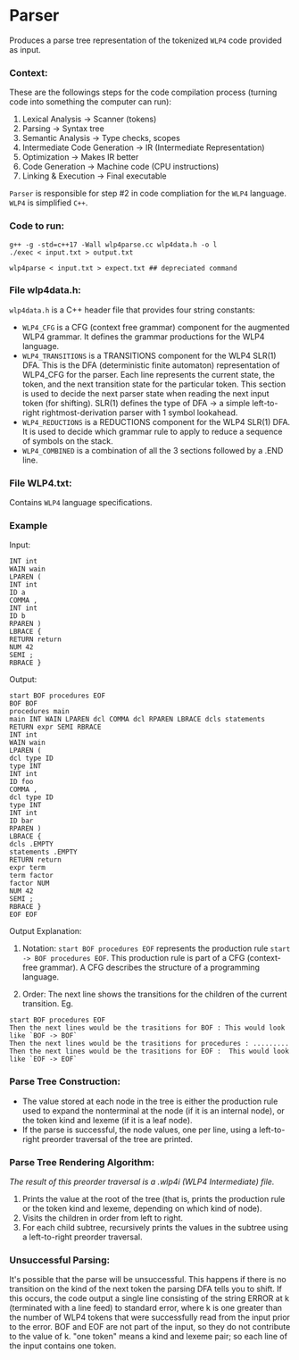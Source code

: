 # Parser

Produces a parse tree representation of the tokenized `WLP4` code provided as input.


### Context:
These are the followings steps for the code compilation process (turning code into something the computer can run):
1) Lexical Analysis → Scanner (tokens)
2) Parsing → Syntax tree
3) Semantic Analysis → Type checks, scopes
4) Intermediate Code Generation → IR (Intermediate Representation)
5) Optimization → Makes IR better
6) Code Generation → Machine code (CPU instructions)
7) Linking & Execution → Final executable

`Parser` is responsible for step #2 in code compliation for the `WLP4` language. `WLP4` is simplified `C++`.


### Code to run:
```
g++ -g -std=c++17 -Wall wlp4parse.cc wlp4data.h -o l
./exec < input.txt > output.txt

wlp4parse < input.txt > expect.txt ## depreciated command
```

### File wlp4data.h:
`wlp4data.h` is a C++ header file that provides four string constants:
- `WLP4_CFG` is a CFG (context free grammar) component for the augmented WLP4 grammar. It defines the grammar productions for the WLP4 language.
- `WLP4_TRANSITIONS` is a TRANSITIONS component for the WLP4 SLR(1) DFA. This is the DFA (deterministic finite automaton) representation of WLP4_CFG for the parser. Each line represents the current state, the token, and the next transition state for the particular token. This section is used to decide the next parser state when reading the next input token (for shifting). SLR(1) defines the type of DFA -> a simple left-to-right rightmost-derivation parser with 1 symbol lookahead.
- `WLP4_REDUCTIONS` is a REDUCTIONS component for the WLP4 SLR(1) DFA. It is used to decide which grammar rule to apply to reduce a sequence of symbols on the stack.
- `WLP4_COMBINED` is a combination of all the 3 sections  followed by a .END line.

### File WLP4.txt:
Contains `WLP4` language specifications.

### Example
Input:
```
INT int
WAIN wain
LPAREN (
INT int
ID a
COMMA ,
INT int
ID b
RPAREN )
LBRACE {
RETURN return
NUM 42
SEMI ;
RBRACE }
```

Output:
```
start BOF procedures EOF
BOF BOF
procedures main
main INT WAIN LPAREN dcl COMMA dcl RPAREN LBRACE dcls statements RETURN expr SEMI RBRACE
INT int
WAIN wain
LPAREN (
dcl type ID
type INT
INT int
ID foo
COMMA ,
dcl type ID
type INT
INT int
ID bar
RPAREN )
LBRACE {
dcls .EMPTY
statements .EMPTY
RETURN return
expr term
term factor
factor NUM
NUM 42
SEMI ;
RBRACE }
EOF EOF
```

Output Explanation:
1. Notation:
`start BOF procedures EOF` represents the production rule `start -> BOF procedures EOF`.
This production rule is part of a CFG (context-free grammar). A CFG describes the structure of a programming language.

3. Order:
The next line shows the transitions for the children of the current transition.
Eg.
```
start BOF procedures EOF
Then the next lines would be the trasitions for BOF : This would look like `BOF -> BOF`
Then the next lines would be the trasitions for procedures : .........
Then the next lines would be the trasitions for EOF :  This would look like `EOF -> EOF`
```



### Parse Tree Construction:
- The value stored at each node in the tree is either the production rule used to expand the nonterminal at the node (if it is an internal node), or the token kind and lexeme (if it is a leaf node).
- If the parse is successful, the node values, one per line, using a left-to-right preorder traversal of the tree are printed.

### Parse Tree Rendering Algorithm:
*The result of this preorder traversal is a .wlp4i (WLP4 Intermediate) file.*
1. Prints the value at the root of the tree (that is, prints the production rule or the token kind and lexeme, depending on which kind of node).
2. Visits the children in order from left to right.
3. For each child subtree, recursively prints the values in the subtree using a left-to-right preorder traversal.

### Unsuccessful Parsing:
It's possible that the parse will be unsuccessful. This happens if there is no transition on the kind of the next token the parsing DFA tells you to shift. If this occurs, the code output a single line consisting of the string ERROR at k (terminated with a line feed) to standard error, where k is one greater than the number of WLP4 tokens that were successfully read from the input prior to the error. BOF and EOF are not part of the input, so they do not contribute to the value of k. "one token" means a kind and lexeme pair; so each line of the input contains one token.





